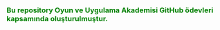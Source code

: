 ### <span style="color: green"> Bu repository Oyun ve Uygulama Akademisi GitHub ödevleri kapsamında oluşturulmuştur.</span>
